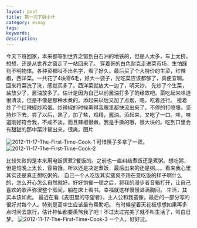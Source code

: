 ```yaml
---
layout: post
title: 第一次下厨小计
category: essay
tags:
keywords:
description:
---
```



今天下班回家，本来都等到世界之窗到白石洲的地铁的，但是人太多，车上太挤。想想，还是从世界之窗走了一站回来了。
穿着哥的白色耐克走进菜市场，生怕踩到不明物体。各种菜都叫不出名字，看了好久。最后买了个大特价的生菜，红辣椒，西洋菜。一共花了4块零6毛，好大一袋子，光吃菜应该都够了，真便宜啊。
回来将菜洗了洗，感觉买多了。西洋菜就放大一边了，明天炒。
先炒了个生菜，盐放少了，酱油放多了。估计是因为自己以前酱油打多了的缘故吧。菜吃起来味道很清淡，但是不像是那种水煮的。添起来以后又加了点烟，嗯，吃着还行。
接着炒了个红辣椒炒鸡蛋。炒辣椒的时候熏得我眼里都快流出来了，不停的打喷嚏。坚持炒下去，尝了以后，熟了，加了盐，鸡精，酱油。添起来，又吃了一口。哇，味道刚好符合我，不咸不淡，而且辣椒很嫩，我是手撕的哦，很大块的。吃到口里会有甜甜的那中菜汁冒出来，很爽。图片


![2012-11-17-The-First-Time-Cook-1](http://img.3gods.com/2012-11-17-The-First-Time-Cook-1.jpg)
可惜筷子多拿了一双。 
![2012-11-17-The-First-Time-Cook-2](http://img.3gods.com/2012-11-17-The-First-Time-Cook-2.jpg)





比较失败的是本来用电饭煲煮2餐饭的。之前也一直纠结煮饭还是煮粥。想吃粥，但是怕晚上太长，容易饿。所以还是决定煮饭，最后出来的还是粥。。。看来我心里其实还是真正想吃粥的。
自己一个人吃饭其实蛮爽不用在意吃饭的样子啊什么的，怎么开心怎么自然就好。好好饱餐一顿之后，将我的漫步者音箱打开，让自己喜欢的歌声弥漫整个房间，躺在床上看书。幸福就这样慢慢溢满胸间。
生活，其实本该如此。
最近在看《麦田里的守望者》，主人公和我蛮像，最后的一部分写的很好对每个人。特别是高中生应该最有帮助吧。
有时候望着天花板想想如果再多点时间去旅行，估计神仙都要羡煞我了吧！不过太过完美了就不叫生活了，叫白日梦。
![2012-11-17-The-First-Time-Cook-3](http://img.3gods.com/2012-11-17-The-First-Time-Cook-3.jpg)
一个人，好好过。
